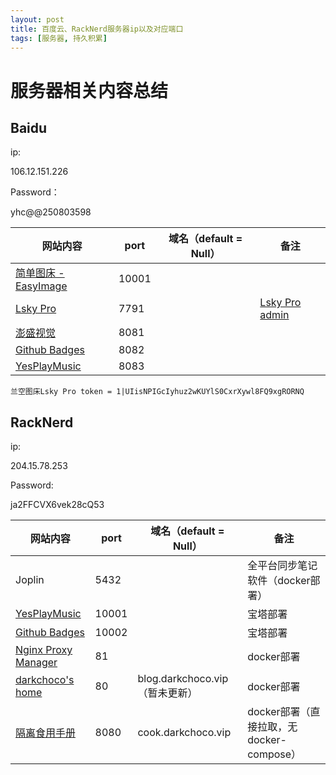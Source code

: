 ```yaml
---
layout: post
title: 百度云、RackNerd服务器ip以及对应端口
tags: [服务器, 持久积累]
---
```

# 服务器相关内容总结
## Baidu
ip:

106.12.151.226



Password：

yhc@@250803598

| 网站内容   | port  | 域名（default = Null） | 备注 |
| -----| -------- | ------ |------------------- |
| [简单图床 - EasyImage](http://106.12.151.226:10001/) | 10001 |  |  |
| [Lsky Pro](http://106.12.151.226:7791/) | 7791 |                        | [Lsky Pro admin](http://106.12.151.226:7791/dashboard) |
| [澎盛视觉](http://106.12.151.226:8081/#/) | 8081 |  |    |
| [Github Badges](http://106.12.151.226:8082/#/) | 8082 | | |
| [YesPlayMusic](http://106.12.151.226:8083/) | 8083 | | |

```
兰空图床Lsky Pro token = 1|UIisNPIGcIyhuz2wKUYlS0CxrXywl8FQ9xgRORNQ
```




## RackNerd
ip:

204.15.78.253



Password: 

ja2FFCVX6vek28cQ53

| 网站内容| port  | 域名（default = Null） | 备注 |
| ------ | ----- | ----- | ------ |
| Joplin  | 5432  |    | 全平台同步笔记软件（docker部署） |
| [YesPlayMusic](http://106.12.151.226:8083/)| 10001 | | 宝塔部署 |
| [Github Badges](http://204.15.78.253:10002/)| 10002 | | 宝塔部署 |
| [Nginx Proxy Manager](http://204.15.78.253:81/login) |81| |docker部署 |
| [darkchoco's home](http://204.15.78.253/) | 80 | blog.darkchoco.vip（暂未更新） | docker部署 |
| [隔离食用手册](http://204.15.78.253:8080/) | 8080 | cook.darkchoco.vip | docker部署（直接拉取，无docker-compose） |



